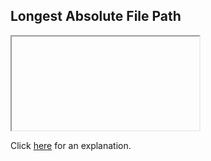 ##  Longest Absolute File Path 

<iframe></iframe>

Click [here](Explanation.md) for an explanation.

